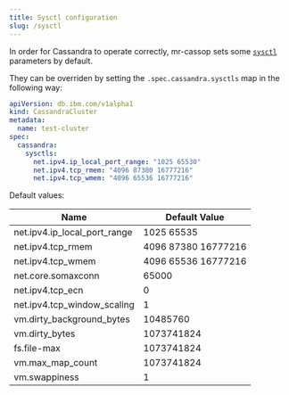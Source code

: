 ```yaml
---
title: Sysctl configuration
slug: /sysctl
---
```


In order for Cassandra to operate correctly, mr-cassop sets some [`sysctl`](https://kubernetes.io/docs/tasks/administer-cluster/sysctl-cluster/) parameters by default.

They can be overriden by setting the `.spec.cassandra.sysctls` map in the following way:

```yaml
apiVersion: db.ibm.com/v1alpha1
kind: CassandraCluster
metadata:
  name: test-cluster
spec:
  cassandra:
    sysctls:
      net.ipv4.ip_local_port_range: "1025 65530"
      net.ipv4.tcp_rmem: "4096 87380 16777216"
      net.ipv4.tcp_wmem: "4096 65536 16777216"
```

Default values:

| Name                         | Default Value       |
|------------------------------|---------------------|
 | net.ipv4.ip_local_port_range | 1025 65535          |
 | net.ipv4.tcp_rmem            | 4096 87380 16777216 |
 | net.ipv4.tcp_wmem            | 4096 65536 16777216 |
 | net.core.somaxconn           | 65000               |
 | net.ipv4.tcp_ecn             | 0                   |
 | net.ipv4.tcp_window_scaling  | 1                   |
 | vm.dirty_background_bytes    | 10485760            |
 | vm.dirty_bytes               | 1073741824          |
 | fs.file-max                  | 1073741824          |
 | vm.max_map_count             | 1073741824          |
 | vm.swappiness                | 1                   |

